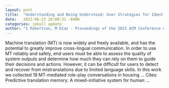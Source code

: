 ```yaml
---
layout: post
title:  "Understanding and Being Understood: User Strategies for Identifying and Recovering From Mistranslations in Machine Translation-Mediated Chat"
date:   2022-06-23 20:09:31 -0400
categories: jekyll update
author: "S Robertson, M Díaz - Proceedings of the 2022 ACM Conference on Fairness …, 2022"
---
```

Machine translation (MT) is now widely and freely available, and has the potential to greatly improve cross-lingual communication. In order to use MT reliably and safely, end users must be able to assess the quality of system outputs and determine how much they can rely on them to guide their decisions and actions. However, it can be difficult for users to detect and recover from mistranslations due to limited language skills. In this work we collected 19 MT-mediated role-play conversations in housing …
Cites: ‪Predictive translation memory: A mixed-initiative system for human …‬  